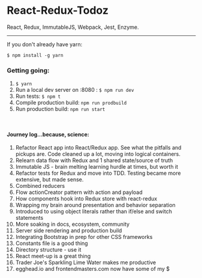 # React-Redux-Todoz
React, Redux, ImmutableJS, Webpack, Jest, Enzyme.

----
If you don't already have yarn:
```
$ npm install -g yarn
```

### Getting going:
1. ```$ yarn```
2. Run a local dev server on :8080 :  ```$ npm run dev```
3. Run tests:  ```$ npm t```
4. Compile production build: ```npm run prodbuild```
5. Run production build: ```npm run start```

&nbsp;

#### Journey log...because, science:
1. Refactor React app into React/Redux app. See what the pitfalls and pickups are. Code cleaned up a lot, moving into logical containers.
2. Relearn data flow with Redux and 1 shared state/source of truth
3. Immutable JS - brain melting learning hurdle at times, but worth it
4. Refactor tests for Redux and move into TDD. Testing became more extensive, but made sense.
5. Combined reducers
6. Flow actionCreator pattern with action and payload
7. How components hook into Redux store with react-redux
8. Wrapping my brain around presentation and behavior separation
9. Introduced to using object literals rather than if/else and switch statements
10. More soaking in docs, ecosystem, community
11. Server side rendering and production build
12. Integrating Bootstrap in prep for other CSS frameworks
13. Constants file is a good thing
14. Directory structure - use it
15. React meet-up is a great thing
16. Trader Joe's Sparkling Lime Water makes me productive
17. egghead.io and frontendmasters.com now have some of my $
